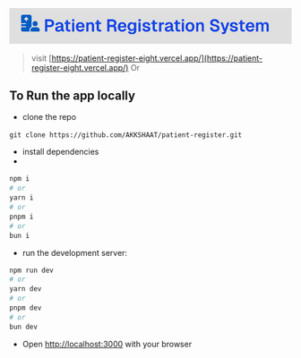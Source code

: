 ![App Screenshot](https://raw.githubusercontent.com/AKKSHAAT/patient-register/refs/heads/master/public/image.png)
> visit [https://patient-register-eight.vercel.app/](https://patient-register-eight.vercel.app/) Or
## To Run the app locally

- clone the repo 

```git clone https://github.com/AKKSHAAT/patient-register.git```
- install dependencies
- 
```bash
npm i
# or
yarn i
# or
pnpm i
# or
bun i
```

- run the development server:

```bash
npm run dev
# or
yarn dev
# or
pnpm dev
# or
bun dev
```

- Open [http://localhost:3000](http://localhost:3000) with your browser

